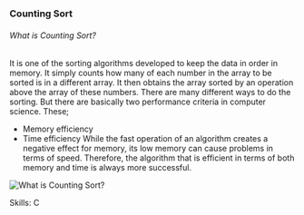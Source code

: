 ### Counting Sort
###### What is Counting Sort?

It is one of the sorting algorithms developed to keep the data in order in memory. It simply counts how many of each number in the array to be sorted is in a different array. It then obtains the array sorted by an operation above the array of these numbers. There are many different ways to do the sorting. But there are basically two performance criteria in computer science. These;
- Memory efficiency
- Time efficiency
While the fast operation of an algorithm creates a negative effect for memory, its low memory can cause problems in terms of speed. Therefore, the algorithm that is efficient in terms of both memory and time is always more successful.

![What is Counting Sort?](https://imgyukle.com/f/2022/04/13/RJIlnp.png)

Skills: C






